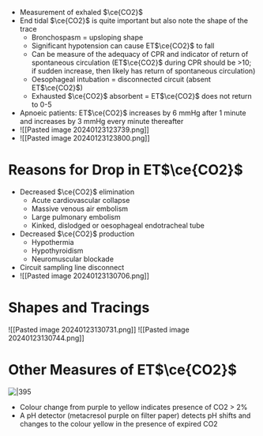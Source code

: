 - Measurement of exhaled $\ce{CO2}$
- End tidal $\ce{CO2}$ is quite important but also note the shape of the trace
	- Bronchospasm = upsloping shape
	- Significant hypotension can cause ET$\ce{CO2}$ to fall
	- Can be measure of the adequacy of CPR and indicator of return of spontaneous circulation (ET$\ce{CO2}$ during CPR should be >10; if sudden increase, then likely has return of spontaneous circulation)
	- Oesophageal intubation = disconnected circuit (absent ET$\ce{CO2}$)
	- Exhausted $\ce{CO2}$ absorbent = ET$\ce{CO2}$ does not return to 0-5
- Apnoeic patients: ET$\ce{CO2}$ increases by 6 mmHg after 1 minute and increases by 3 mmHg every minute thereafter
- ![[Pasted image 20240123123739.png]]
- ![[Pasted image 20240123123800.png]]
# Reasons for Drop in ET$\ce{CO2}$
- Decreased $\ce{CO2}$ elimination
	- Acute cardiovascular collapse
	- Massive venous air embolism
	- Large pulmonary embolism
	- Kinked, dislodged or oesophageal endotracheal tube
- Decreased $\ce{CO2}$ production
	- Hypothermia
	- Hypothyroidism
	- Neuromuscular blockade
- Circuit sampling line disconnect
- ![[Pasted image 20240123130706.png]]
# Shapes and Tracings
![[Pasted image 20240123130731.png]]
![[Pasted image 20240123130744.png]]
# Other Measures of ET$\ce{CO2}$
![|395](images/Pasted%20image%2020240123134746.png)
- Colour change from purple to yellow indicates presence of CO2 > 2%
- A pH detector (metacresol purple on filter paper) detects pH shifts and changes to the colour yellow in the presence of expired CO2